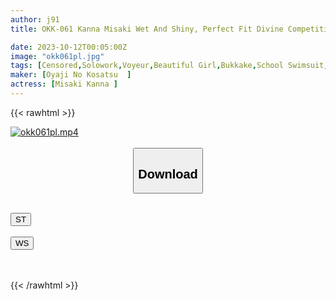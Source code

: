 ```yaml
---
author: j91
title: OKK-061 Kanna Misaki Wet And Shiny, Perfect Fit Divine Competitive Swimsuit Enjoy The Sight Of A Cute Girl In A Competitive Swimsuit! The AV Begins With Voyeurism Of Changing Clothes, And Enjoys Close-up Fetish Shots Of Small Breasts, Big Breasts, Shaved Pussy, Curly Hair, Underarms, Etc., As Well As Lotion Soap Play, Bukkake In A Competitive Swimsuit, Etc. While Fully Clothed.

date: 2023-10-12T00:05:00Z
image: "okk061pl.jpg"
tags: [Censored,Solowork,Voyeur,Beautiful Girl,Bukkake,School Swimsuit,Lotion,Close Up	]
maker: [Oyaji No Kosatsu  ]
actress: [Misaki Kanna ]
---
```



{{< rawhtml >}}

<div class="video" data-videoid="pLq21qYWyrSrebO">
    <a href="javascript:;">
        <img src="https://my.j91.asia/posts/okk061pl/okk061pl.jpg" width="WIDTH" height="HEIGHT" alt="okk061pl.mp4" loading="lazy">
    </a>
</div>

<script type="text/javascript" src="https://j91.asia/asset/on-demand-st.js"></script>

<br>
  <link rel="stylesheet" href="https://j91.asia/asset/bs5.css">
  
  <center>
  <button class="btn btn-primary" type="button" data-bs-toggle="collapse" data-bs-target=".multi-collapse" aria-expanded="false" aria-controls="multiCollapseExample1 multiCollapseExample2"><h2>Download</h2></button></center>
</p>
<div class="row">
  <div class="col">
    <div class="collapse multi-collapse" id="multiCollapseExample1">
      <div class="card card-body">
	      	      <br>
<div class="buttons">  
<a href="https://streamtape.to/v/pLq21qYWyrSrebO"><button class="btn-hover color-3"><i class="fa fa-download"></i> ST</button></a></div>
    </div>
  </div>
</div>
  <div class="col">
    <div class="collapse multi-collapse" id="multiCollapseExample2">
      <div class="card card-body">
	      <br>
<div class="buttons">
    <a href="https://wolfstream.tv/4hx64crom04w"><button class="btn-hover color-9"><i class="fa fa-download"></i> WS</button></a></div>
<br><br>
      </div>
    </div>
  </div>
</div>

{{< /rawhtml >}}